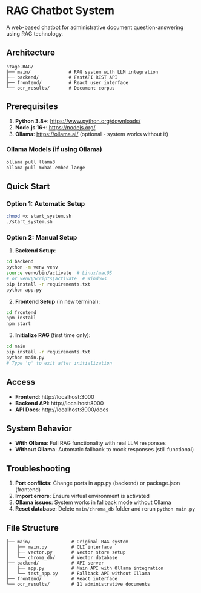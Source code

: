 # RAG Chatbot System

A web-based chatbot for administrative document question-answering using RAG technology.

## Architecture

```
stage-RAG/
├── main/              # RAG system with LLM integration
├── backend/           # FastAPI REST API
├── frontend/          # React user interface
└── ocr_results/       # Document corpus
```

## Prerequisites

1. **Python 3.8+**: https://www.python.org/downloads/
2. **Node.js 16+**: https://nodejs.org/
3. **Ollama**: https://ollama.ai/ (optional - system works without it)

### Ollama Models (if using Ollama)

```bash
ollama pull llama3
ollama pull mxbai-embed-large
```

## Quick Start

### Option 1: Automatic Setup

```bash
chmod +x start_system.sh
./start_system.sh
```

### Option 2: Manual Setup

1. **Backend Setup**:

```bash
cd backend
python -m venv venv
source venv/bin/activate  # Linux/macOS
# or venv\Scripts\activate  # Windows
pip install -r requirements.txt
python app.py
```

2. **Frontend Setup** (in new terminal):

```bash
cd frontend
npm install
npm start
```

3. **Initialize RAG** (first time only):

```bash
cd main
pip install -r requirements.txt
python main.py
# Type 'q' to exit after initialization
```

## Access

- **Frontend**: http://localhost:3000
- **Backend API**: http://localhost:8000
- **API Docs**: http://localhost:8000/docs

## System Behavior

- **With Ollama**: Full RAG functionality with real LLM responses
- **Without Ollama**: Automatic fallback to mock responses (still functional)

## Troubleshooting

1. **Port conflicts**: Change ports in app.py (backend) or package.json (frontend)
2. **Import errors**: Ensure virtual environment is activated
3. **Ollama issues**: System works in fallback mode without Ollama
4. **Reset database**: Delete `main/chroma_db` folder and rerun `python main.py`

## File Structure

```
├── main/               # Original RAG system
│   ├── main.py         # CLI interface
│   ├── vector.py       # Vector store setup
│   └── chroma_db/      # Vector database
├── backend/            # API server
│   ├── app.py          # Main API with Ollama integration
│   └── test_app.py     # Fallback API without Ollama
├── frontend/           # React interface
└── ocr_results/        # 11 administrative documents
```
